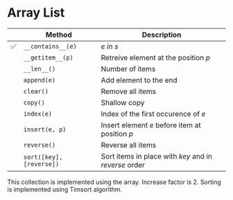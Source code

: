 # Array List

|  |Method                      |Description|
|--|----------------------------|---|
|✅|```__contains__(e)```       |*e in s*|
|  |```__getitem__(p)```        |Retreive element at the position *p*|
|  |```__len__()```             |Number of items|
|  |```append(e)```             |Add element to the end|
|  |```clear()```               |Remove all items|
|  |```copy()```                |Shallow copy|
|  |```index(e)```              |Index of the first occurence of *e*|
|  |```insert(e, p)```          |Insert element *e* before item at position *p*|
|  |```reverse()```             |Reverse all items|
|  |```sort([key], [reverse])```|Sort items in place with *key* and in *reverse* order|

This collection is implemented using the array. Increase factor is 2. Sorting
is implemented using Timsort algorithm.
